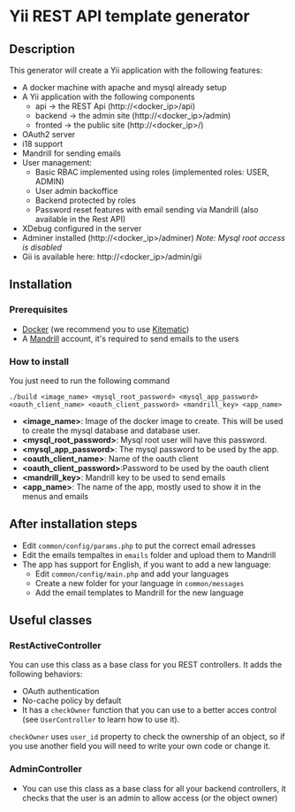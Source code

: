 # Yii REST API template generator

## Description

This generator will create a Yii application with the following features:

* A docker machine with apache and mysql already setup
* A Yii application with the following components
	* api -> the REST Api (http://<docker_ip>/api)
	* backend -> the admin site (http://<docker_ip>/admin)
	* fronted -> the public site (http://<docker_ip>/)
* OAuth2 server
* i18 support
* Mandrill for sending emails
* User management:
	* Basic RBAC implemented using roles (implemented roles: USER, ADMIN)
	* User admin backoffice
	* Backend protected by roles
	* Password reset features with email sending via Mandrill (also available in the Rest API)
* XDebug configured in the server
* Adminer installed (http://<docker_ip>/adminer) *Note: Mysql root access is disabled*
* Gii is available here: http://<docker_ip>/admin/gii

## Installation

### Prerequisites


* [Docker](https://www.docker.com/) (we recommend you to use [Kitematic](https://kitematic.com/))
* A [Mandrill](http://mandrill.com/) account, it's required to send emails to the users
 


### How to install

You just need to run the following command

	./build <image_name> <mysql_root_password> <mysql_app_password> <oauth_client_name> <oauth_client_password> <mandrill_key> <app_name>
	
* **<image_name>**: Image of the docker image to create. This will be used to create the mysql database and database user.
* **<mysql_root_password>**: Mysql root user will have this password.
* **<mysql_app_password>**: The mysql password to be used by the app.
* **<oauth_client_name>**: Name of the oauth client
* **<oauth_client_password>**:Password to be used by the oauth client
* **<mandrill_key>**: Mandrill key to be used to send emails
* **<app_name>**: The name of the app, mostly used to show it in the menus and emails


## After installation steps

* Edit `common/config/params.php` to put the correct email adresses
* Edit the emails tempaltes in `emails` folder and upload them to Mandrill
* The app has support for English, if you want to add a new language:
	* Edit `common/config/main.php` and add your languages
	* Create a new folder for your language in `common/messages`
	* Add the email templates to Mandrill for the new language


## Useful classes

### RestActiveController

You can use this class as a base class for you REST controllers. It adds the following behaviors:

* OAuth authentication
* No-cache policy by default
* It has a `checkOwner` function that you can use to a better acces control (see `UserController` to learn how to use it).

`checkOwner` uses `user_id` property to check the ownership of an object, so if you use another field you will need to write your own code or change it.

### AdminController

* You can use this class as a base class for all your backend controllers, it checks that the user is an admin to allow access (or the object owner)
